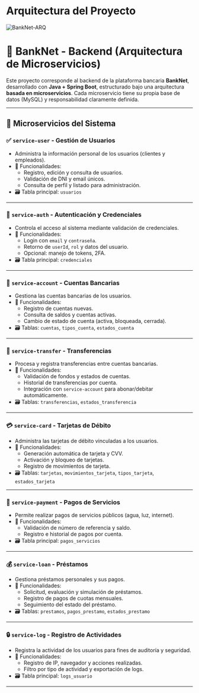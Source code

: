 # Arquitectura del Proyecto

![BankNet-ARQ](https://github.com/user-attachments/assets/3d569a5e-305d-4d88-86aa-58642b5771ed)

# 🏦 BankNet - Backend (Arquitectura de Microservicios)

Este proyecto corresponde al backend de la plataforma bancaria **BankNet**, desarrollado con **Java + Spring Boot**, estructurado bajo una arquitectura **basada en microservicios**. Cada microservicio tiene su propia base de datos (MySQL) y responsabilidad claramente definida.

---

## 🔧 Microservicios del Sistema

### ✅ `service-user` - Gestión de Usuarios
- Administra la información personal de los usuarios (clientes y empleados).
- 📌 Funcionalidades:
  - Registro, edición y consulta de usuarios.
  - Validación de DNI y email únicos.
  - Consulta de perfil y listado para administración.
- 🗃️ Tabla principal: `usuarios`

---

### 🔑 `service-auth` - Autenticación y Credenciales
- Controla el acceso al sistema mediante validación de credenciales.
- 📌 Funcionalidades:
  - Login con `email` y `contraseña`.
  - Retorno de `userId`, `rol` y datos del usuario.
  - Opcional: manejo de tokens, 2FA.
- 🗃️ Tabla principal: `credenciales`

---

### 🏦 `service-account` - Cuentas Bancarias
- Gestiona las cuentas bancarias de los usuarios.
- 📌 Funcionalidades:
  - Registro de cuentas nuevas.
  - Consulta de saldos y cuentas activas.
  - Cambio de estado de cuenta (activa, bloqueada, cerrada).
- 🗃️ Tablas: `cuentas`, `tipos_cuenta`, `estados_cuenta`

---

### 🔁 `service-transfer` - Transferencias
- Procesa y registra transferencias entre cuentas bancarias.
- 📌 Funcionalidades:
  - Validación de fondos y estados de cuentas.
  - Historial de transferencias por cuenta.
  - Integración con `service-account` para abonar/debitar automáticamente.
- 🗃️ Tablas: `transferencias`, `estados_transferencia`

---

### 💳 `service-card` - Tarjetas de Débito
- Administra las tarjetas de débito vinculadas a los usuarios.
- 📌 Funcionalidades:
  - Generación automática de tarjeta y CVV.
  - Activación y bloqueo de tarjetas.
  - Registro de movimientos de tarjeta.
- 🗃️ Tablas: `tarjetas`, `movimientos_tarjeta`, `tipos_tarjeta`, `estados_tarjeta`

---

### 💸 `service-payment` - Pagos de Servicios
- Permite realizar pagos de servicios públicos (agua, luz, internet).
- 📌 Funcionalidades:
  - Validación de número de referencia y saldo.
  - Registro e historial de pagos por cuenta.
- 🗃️ Tabla principal: `pagos_servicios`

---

### 💰 `service-loan` - Préstamos
- Gestiona préstamos personales y sus pagos.
- 📌 Funcionalidades:
  - Solicitud, evaluación y simulación de préstamos.
  - Registro de pagos de cuotas mensuales.
  - Seguimiento del estado del préstamo.
- 🗃️ Tablas: `prestamos`, `pagos_prestamo`, `estados_prestamo`

---

### 🔒 `service-log` - Registro de Actividades
- Registra la actividad de los usuarios para fines de auditoría y seguridad.
- 📌 Funcionalidades:
  - Registro de IP, navegador y acciones realizadas.
  - Filtro por tipo de actividad y exportación de logs.
- 🗃️ Tabla principal: `logs_usuario`

---